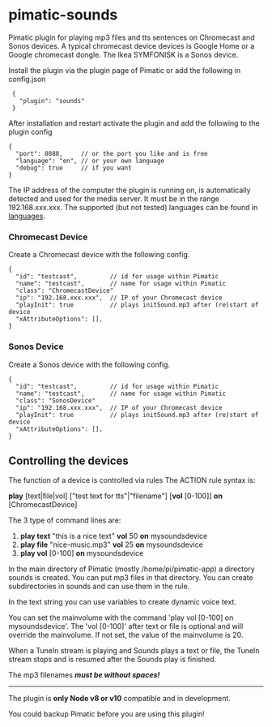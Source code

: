 # pimatic-sounds
Pimatic plugin for playing mp3 files and tts sentences on Chromecast and Sonos devices. A typical chromecast device devices is Google Home or a Google chromecast dongle. The Ikea SYMFONISK is a Sonos device.

Install the plugin via the plugin page of Pimatic or add the following in config.json
```
 {
   "plugin": "sounds"
 }
```
After installation and restart activate the plugin and add the following to the plugin config
```
{
  "port": 8088,     // or the port you like and is free
  "language": "en", // or your own language
  "debug": true     // if you want
}

```
The IP address of the computer the plugin is running on, is automatically detected and used for the media server. It must be in the range 192.168.xxx.xxx.
The supported (but not tested) languages can be found in  [languages](https://github.com/bertreb/pimatic-sounds/blob/master/languages).

### Chromecast Device
Create a Chromecast device with the following config.

```
{
  "id": "testcast",         // id for usage within Pimatic
  "name": "testcast",       // name for usage within Pimatic
  "class": "ChromecastDevice"
  "ip": "192.168.xxx.xxx",  // IP of your Chromecast device
  "playInit": true          // plays initSound.mp3 after (re)start of device
  "xAttributeOptions": [],
}
```
### Sonos Device
Create a Sonos device with the following config.

```
{
  "id": "testcast",         // id for usage within Pimatic
  "name": "testcast",       // name for usage within Pimatic
  "class": "SonosDevice"
  "ip": "192.168.xxx.xxx",  // IP of your Chromecast device
  "playInit": true          // plays initSound.mp3 after (re)start of device
  "xAttributeOptions": [],
}
```
## Controlling the devices

The function of a device is controlled via rules
The ACTION rule syntax is:

**play** [text|file|vol] ["test text for tts"|"filename"] [**vol** [0-100]] **on** [ChromecastDevice]

The 3 type of command lines are:
1. **play text** "this is a nice text" **vol** 50 **on** mysoundsdevice
2. **play file** "nice-music.mp3" **vol** 25 **on** mysoundsdevice
4. **play vol** [0-100] **on** mysoundsdevice

In the main directory of Pimatic (mostly /home/pi/pimatic-app) a directory sounds is created. You can put mp3 files in that directory. You can create subdirectories in sounds and can use them in the rule.

In the text string you can use variables to create dynamic voice text.

You can set the mainvolume with the command 'play vol [0-100] on mysoundsdevice'.
The 'vol [0-100]' after text or file is optional and will override the mainvolume. If not set, the value of the mainvolume is 20.

When a TuneIn stream is playing and Sounds plays a text or file, the TuneIn stream stops and is resumed after the Sounds play is finished.

The mp3 filenames ***must be without spaces!***

----
The plugin is **only Node v8 or v10** compatible and in development.

You could backup Pimatic before you are using this plugin!
